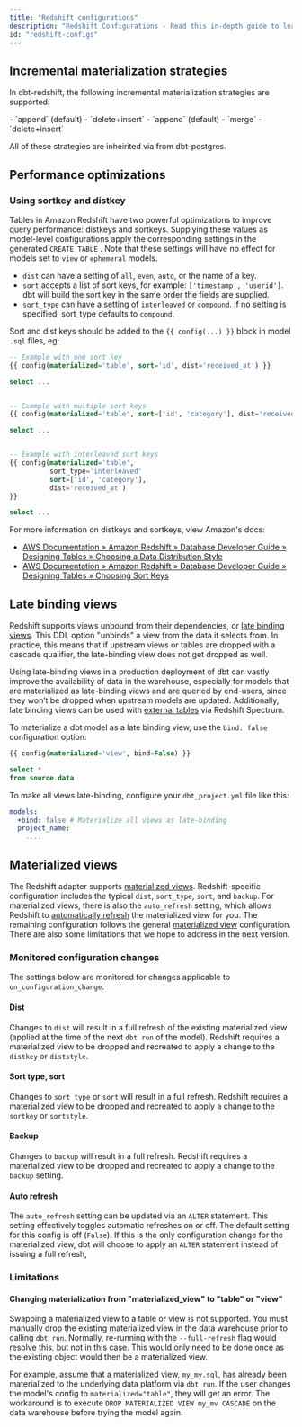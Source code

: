 ```yaml
---
title: "Redshift configurations"
description: "Redshift Configurations - Read this in-depth guide to learn about configurations in dbt."
id: "redshift-configs"
---
```


<!----
To-do:
- use the reference doc structure for this article/split into separate articles
- think about whether some of these should be outside of models
--->

## Incremental materialization strategies

In dbt-redshift, the following incremental materialization strategies are supported:

<VersionBlock lastVersion="1.5">
- `append` (default)
- `delete+insert`
</VersionBlock>
<VersionBlock firstVersion="1.6">
- `append` (default)
- `merge`
- `delete+insert`
</VersionBlock>

All of these strategies are inheirited via from dbt-postgres.

## Performance optimizations

### Using sortkey and distkey

Tables in Amazon Redshift have two powerful optimizations to improve query performance: distkeys and sortkeys. Supplying these values as model-level configurations apply the corresponding settings in the generated `CREATE TABLE` <Term id="ddl" />. Note that these settings will have no effect for models set to `view` or `ephemeral` models.

- `dist` can have a setting of `all`, `even`, `auto`, or the name of a key.
- `sort` accepts a list of sort keys, for example: `['timestamp', 'userid']`. dbt will build the sort key in the same order the fields are supplied.
- `sort_type` can have a setting of `interleaved` or `compound`. if no setting is specified, sort_type defaults to `compound`.

Sort and dist keys should be added to the `{{ config(...) }}` block in model `.sql` files, eg:

<File name='my_model.sql'>

```sql
-- Example with one sort key
{{ config(materialized='table', sort='id', dist='received_at') }}

select ...


-- Example with multiple sort keys
{{ config(materialized='table', sort=['id', 'category'], dist='received_at') }}

select ...


-- Example with interleaved sort keys
{{ config(materialized='table',
          sort_type='interleaved'
          sort=['id', 'category'],
          dist='received_at')
}}

select ...
```

</File>

For more information on distkeys and sortkeys, view Amazon's docs:

- [AWS Documentation » Amazon Redshift » Database Developer Guide » Designing Tables » Choosing a Data Distribution Style](https://docs.aws.amazon.com/redshift/latest/dg/t_Distributing_data.html)
- [AWS Documentation » Amazon Redshift » Database Developer Guide » Designing Tables » Choosing Sort Keys](https://docs.aws.amazon.com/redshift/latest/dg/t_Sorting_data.html)

## Late binding views

Redshift supports <Term id="view">views</Term> unbound from their dependencies, or [late binding views](https://docs.aws.amazon.com/redshift/latest/dg/r_CREATE_VIEW.html#late-binding-views). This DDL option "unbinds" a view from the data it selects from. In practice, this means that if upstream views or tables are dropped with a cascade qualifier, the late-binding view does not get dropped as well.

Using late-binding views in a production deployment of dbt can vastly improve the availability of data in the warehouse, especially for models that are materialized as late-binding views and are queried by end-users, since they won’t be dropped when upstream models are updated. Additionally, late binding views can be used with [external tables](https://docs.aws.amazon.com/redshift/latest/dg/r_CREATE_EXTERNAL_TABLE.html) via Redshift Spectrum.

To materialize a dbt model as a late binding view, use the `bind: false` configuration option:

<File name='my_view.sql'>

```sql
{{ config(materialized='view', bind=False) }}

select *
from source.data
```

</File>

To make all views late-binding, configure your `dbt_project.yml` file like this:

<File name='dbt_project.yml'>

```yaml
models:
  +bind: false # Materialize all views as late-binding
  project_name:
    ....
```

</File>

<VersionBlock firstVersion="1.6">

## Materialized views

The Redshift adapter supports [materialized views](https://docs.aws.amazon.com/redshift/latest/dg/materialized-view-overview.html).
Redshift-specific configuration includes the typical `dist`, `sort_type`, `sort`, and `backup`.
For materialized views, there is also the `auto_refresh` setting, which allows Redshift to [automatically refresh](https://docs.aws.amazon.com/redshift/latest/dg/materialized-view-refresh.html) the materialized view for you.
The remaining configuration follows the general [materialized view](/docs/build/materializations#Materialized-View) configuration.
There are also some limitations that we hope to address in the next version.

### Monitored configuration changes

The settings below are monitored for changes applicable to `on_configuration_change`.

#### Dist

Changes to `dist` will result in a full refresh of the existing materialized view (applied at the time of the next `dbt run` of the model). Redshift requires a materialized view to be
dropped and recreated to apply a change to the `distkey` or `diststyle`.

#### Sort type, sort

Changes to `sort_type` or `sort` will result in a full refresh. Redshift requires a materialized
view to be dropped and recreated to apply a change to the `sortkey` or `sortstyle`.

#### Backup

Changes to `backup` will result in a full refresh. Redshift requires a materialized
view to be dropped and recreated to apply a change to the `backup` setting.

#### Auto refresh

The `auto_refresh` setting can be updated via an `ALTER` statement. This setting effectively toggles
automatic refreshes on or off. The default setting for this config is off (`False`). If this
is the only configuration change for the materialized view, dbt will choose to apply
an `ALTER` statement instead of issuing a full refresh,

### Limitations

#### Changing materialization from "materialized_view" to "table" or "view"

Swapping a materialized view to a table or view is not supported.
You must manually drop the existing materialized view in the data warehouse prior to calling `dbt run`.
Normally, re-running with the `--full-refresh` flag would resolve this, but not in this case.
This would only need to be done once as the existing object would then be a materialized view.

For example, assume that a materialized view, `my_mv.sql`, has already been materialized to the underlying data platform via `dbt run`.
If the user changes the model's config to `materialized="table"`, they will get an error.
The workaround is to execute `DROP MATERIALIZED VIEW my_mv CASCADE` on the data warehouse before trying the model again.

</VersionBlock>
